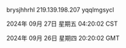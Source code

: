 brysjhhrhl 219.139.198.207 yqqlmgsycl

2024年 09月 27日 星期五 04:20:02 CST

2024年 09月 26日 星期四 20:20:02 GMT
